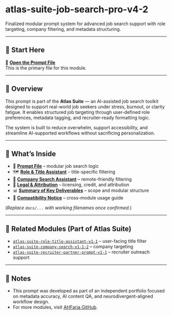 # atlas-suite-job-search-pro-v4-2

Finalized modular prompt system for advanced job search support with role targeting, company filtering, and metadata structuring.

---

## 🔹 Start Here

📄 **[Open the Prompt File](docs/01_prompt_atlas-v4.2.docx)**  
This is the primary file for this module.

---

## 🧭 Overview

This prompt is part of the **Atlas Suite** — an AI-assisted job search toolkit designed to support real-world job seekers under stress, burnout, or clarity fatigue. It enables structured job targeting through user-defined role preferences, metadata tagging, and recruiter-ready formatting logic.

The system is built to reduce overwhelm, support accessibility, and streamline AI-supported workflows without sacrificing personalization.

---

## 📂 What’s Inside

- 🧩 **[Prompt File](docs/01_prompt_atlas-v4.2.docx)** – modular job search logic
- 🗺️ **[Role & Title Assistant](docs/linked-role-title-doc)** – title-specific filtering
- 🏢 **[Company Search Assistant](docs/linked-company-doc)** – remote-friendly filtering
- 📜 **[Legal & Attribution](docs/legal-doc-link)** – licensing, credit, and attribution
- 📊 **[Summary of Key Deliverables](docs/key-deliverables-link)** – scope and modular structure
- 🔗 **[Compatibility Notice](docs/compatibility-link)** – cross-module usage guide

(*Replace `docs/...` with working filenames once confirmed.*)

---

## 🔗 Related Modules (Part of Atlas Suite)

- [`atlas-suite-role-title-assistant-v1-1`](https://github.com/AHFaria/atlas-suite-role-title-assistant-v1-1) – user-facing title filter  
- [`atlas-suite-company-search-v1-1-2`](https://github.com/AHFaria/atlas-suite-company-search-v1-1-2) – company targeting  
- [`atlas-suite-recruiter-partner-prompt-v1-1`](https://github.com/AHFaria/atlas-suite-recruiter-partner-prompt-v1-1) – recruiter outreach support  

---

## 💬 Notes

- This prompt was developed as part of an independent portfolio focused on metadata accuracy, AI content QA, and neurodivergent-aligned workflow design.
- For more modules, visit [AHFaria GitHub](https://github.com/AHFaria).

